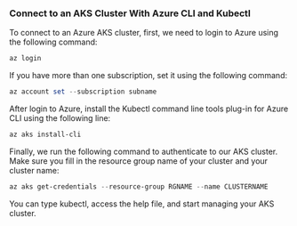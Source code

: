 



### Connect to an AKS Cluster With Azure CLI and Kubectl


To connect to an  Azure AKS cluster, first, we need to login to  Azure using the following command:

```powershell
az login
```
If you have more than one subscription, set it using the following command:

```powershell	
az account set --subscription subname 
```
After login to Azure, install the Kubectl command line tools plug-in for Azure CLI using the following line:

```powershell	
az aks install-cli
```
Finally, we run the following command to authenticate to our AKS cluster. Make sure you fill in the resource group name of your cluster and your cluster name:

```powershell
az aks get-credentials --resource-group RGNAME --name CLUSTERNAME
```

You can type kubectl, access the help file, and start managing your AKS cluster.